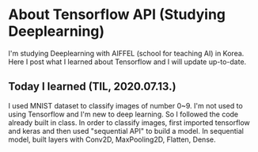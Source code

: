 # About Tensorflow API (Studying Deeplearning)

I'm studying Deeplearning with AIFFEL (school for teaching AI) in Korea. Here I post what I learned about Tensorflow and I will update up-to-date.   

## Today I learned (TIL, 2020.07.13.)
I used MNIST dataset to classify images of number 0~9. I'm not used to using Tensorflow and I'm new to deep learning. So I followed the code already built in class.
In order to classify images, first imported tensorflow and keras and then used "sequential API" to build a model.
In sequential model, built layers with Conv2D, MaxPooling2D, Flatten, Dense.
